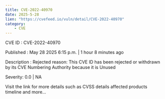 ```yaml
---
title: CVE-2022-40970
date: 2025-5-28
lien: "https://cvefeed.io/vuln/detail/CVE-2022-40970"
category:
    - CVE
---
```


CVE ID : CVE-2022-40970

Published :  May 28
2025
6:15 p.m. | 1 hour
8 minutes ago

Description : Rejected reason: This CVE ID has been rejected or withdrawn by its CVE Numbering Authority because it is Unused

Severity: 0.0 | NA

Visit the link for more details
such as CVSS details
affected products
timeline
and more...
